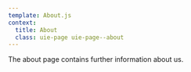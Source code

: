```yaml
---
template: About.js
context:
  title: About
  class: uie-page uie-page--about
---
```

The about page contains further information about us.
